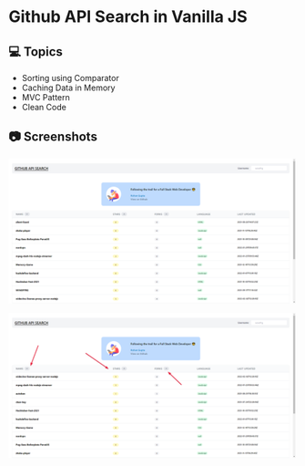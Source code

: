 # Github API Search in Vanilla JS

## 💻 Topics
- Sorting using Comparator
- Caching Data in Memory
- MVC Pattern
- Clean Code
## 📷 Screenshots

![](assets/1.png)

![](assets/2.png)